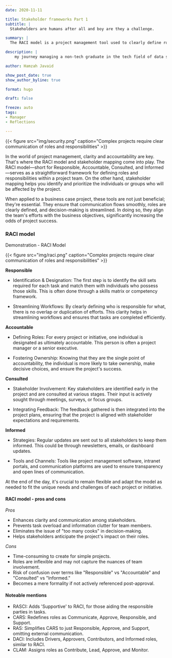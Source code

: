 ```yaml
---
date: 2020-11-11

title: Stakeholder frameworks Part 1
subtitle: |
  Stakeholders are humans after all and boy are they a challenge.

summary: |
  The RACI model is a project management tool used to clearly define roles and responsibilities within a team. The acronym stands for Responsible, Accountable, Consulted, and Informed.

description: |
    my journey managing a non-tech graduate in the tech field of data science.

author: Hamzah Javaid

show_post_date: true
show_author_byline: true

format: hugo

draft: false

freeze: auto
tags:
- Manager
- Reflections

---
```


{{< figure src="img/security.png" caption="Complex projects require clear communication of roles and responsibilities" >}}


In the world of project management, clarity and accountability are key. That's where the RACI model and stakeholder mapping come into play. The RACI model—short for Responsible, Accountable, Consulted, and Informed—serves as a straightforward framework for defining roles and responsibilities within a project team. On the other hand, stakeholder mapping helps you identify and prioritize the individuals or groups who will be affected by the project.

When applied to a business case project, these tools are not just beneficial; they're essential. They ensure that communication flows smoothly, roles are clearly defined, and decision-making is streamlined. In doing so, they align the team's efforts with the business objectives, significantly increasing the odds of project success. 


### RACI model

Demonstration - RACI Model

{{< figure src="img/raci.png" caption="Complex projects require clear communication of roles and responsibilities" >}}

**Responsible**

- Identification & Designation: The first step is to identify the skill sets required for each task and match them with individuals who possess those skills. This is often done through a skills matrix or competency framework.

- Streamlining Workflows: By clearly defining who is responsible for what, there is no overlap or duplication of efforts. This clarity helps in streamlining workflows and ensures that tasks are completed efficiently.

**Accountable**

- Defining Roles: For every project or initiative, one individual is designated as ultimately accountable. This person is often a project manager or a senior executive.

- Fostering Ownership: Knowing that they are the single point of accountability, the individual is more likely to take ownership, make decisive choices, and ensure the project's success.

**Consulted**

- Stakeholder Involvement: Key stakeholders are identified early in the project and are consulted at various stages. Their input is actively sought through meetings, surveys, or focus groups.

- Integrating Feedback: The feedback gathered is then integrated into the project plans, ensuring that the project is aligned with stakeholder expectations and requirements.

**Informed**

- Strategies: Regular updates are sent out to all stakeholders to keep them informed. This could be through newsletters, emails, or dashboard updates.

- Tools and Channels: Tools like project management software, intranet portals, and communication platforms are used to ensure transparency and open lines of communication.


At the end of the day, it's crucial to remain flexible and adapt the model as needed to fit the unique needs and challenges of each project or initiative.


#### RACI model - pros and cons

*Pros*

- Enhances clarity and communication among stakeholders.
- Prevents task overload and information clutter for team members.
- Eliminates the issue of "too many cooks" in decision-making.
- Helps stakeholders anticipate the project's impact on their roles.

  
*Cons*

- Time-consuming to create for simple projects.
- Roles are inflexible and may not capture the nuances of team involvement.
- Risk of confusion over terms like "Responsible" vs "Accountable" and "Consulted" vs "Informed."
- Becomes a mere formality if not actively referenced post-approval.

#### Noteable mentions


- RASCI: Adds 'Supportive' to RACI, for those aiding the responsible parties in tasks.
- CARS: Redefines roles as Communicate, Approve, Responsible, and Support.
- RAS: Simplifies CARS to just Responsible, Approve, and Support, omitting external communication.
- DACI: Includes Drivers, Approvers, Contributors, and Informed roles, similar to RACI.
- CLAM: Assigns roles as Contribute, Lead, Approve, and Monitor.

